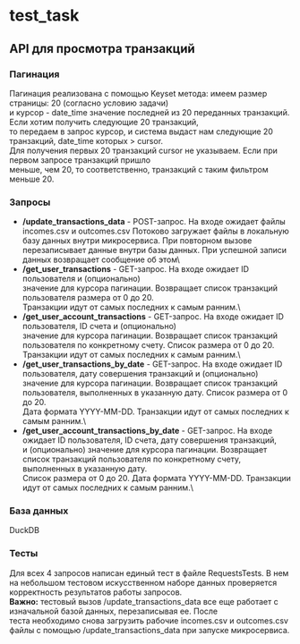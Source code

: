 # test_task
## API для просмотра транзакций
### Пагинация
Пагинация реализована с помощью Keyset метода: имеем размер страницы: 20 (согласно условию задачи)\
и курсор - date_time значение последней из 20 переданных транзакций. Если хотим получить следующие 20 транзакций,\
то передаем в запрос курсор, и система выдаст нам следующие 20 транзакций, date_time которых > cursor.\
Для получения первых 20 транзакций cursor не указываем. Если при первом запросе транзакций пришло\
меньше, чем 20, то соответственно, транзакций с таким фильтром меньше 20.

### Запросы
* **/update_transactions_data** - POST-запрос. На входе ожидает файлы incomes.csv и outcomes.csv
  Потоково загружает файлы в локальную базу данных внутри микросервиса. При повторном вызове\
  перезаписывает данные внутри базы данных. При успешной записи данных возвращает сообщение об этом\
* **/get_user_transactions** - GET-запрос. На входе ожидает ID пользователя и (опционально)\
  значение для курсора пагинации. Возвращает список транзакций пользователя размера от 0 до 20.\
  Транзакции идут от самых последних к самым ранним.\
* **/get_user_account_transactions** - GET-запрос. На входе ожидает ID пользователя, ID счета и (опционально)\
  значение для курсора пагинации. Возвращает список транзакций пользователя по конкретному счету. Список размера от 0 до 20.\
  Транзакции идут от самых последних к самым ранним.\
* **/get_user_transactions_by_date** - GET-запрос. На входе ожидает ID пользователя, дату совершения транзакций и (опционально)\
  значение для курсора пагинации. Возвращает список транзакций пользователя, выполненных в указанную дату. Список размера от 0 до 20.\
  Дата формата YYYY-MM-DD. Транзакции идут от самых последних к самым ранним.\
 * **/get_user_account_transactions_by_date** - GET-запрос. На входе ожидает ID пользователя, ID счета, дату совершения транзакций,\
   и (опционально) значение для курсора пагинации. Возвращает список транзакций пользователя по конкретному счету, выполненных в указанную дату.\
   Список размера от 0 до 20. Дата формата YYYY-MM-DD. Транзакции идут от самых последних к самым ранним.\

### База данных
DuckDB

### Тесты
Для всех 4 запросов написан единый тест в файле RequestsTests. В нем на небольшом тестовом искусственном наборе данных проверяется\
корректность результатов работы запросов.\
**Важно:** тестовый вызов /update_transactions_data все еще работает с изначальной базой данных, перезаписывая ее. После\
теста необходимо снова загрузить рабочие incomes.csv и outcomes.csv файлы с помощью /update_transactions_data при запуске микросервиса.

   
